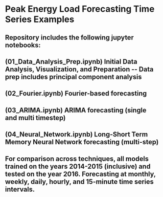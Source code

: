 # Peak Energy Load Forecasting Time Series Examples

## Repository includes the following jupyter notebooks:

## (01_Data_Analysis_Prep.ipynb) Initial Data Analysis, Visualization, and Preparation -- Data prep includes principal component analysis
## (02_Fourier.ipynb) Fourier-based forecasting 
## (03_ARIMA.ipynb) ARIMA forecasting (single and multi timestep) 
## (04_Neural_Network.ipynb) Long-Short Term Memory Neural Network forecasting (multi-step)

## For comparison across techniques, all models trained on the years 2014-2015 (inclusive) and tested on the year 2016. Forecasting at monthly, weekly, daily, hourly, and 15-minute time series intervals. 
